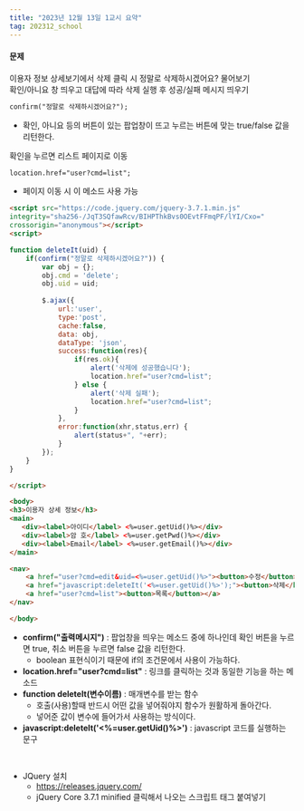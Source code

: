 ```yaml
---
title: "2023년 12월 13일 1교시 요약"
tag: 202312_school
---
```


#### 문제
이용자 정보 상세보기에서 삭제 클릭 시 정말로 삭제하시겠어요? 물어보기<br>
확인/아니요 창 띄우고 대답에 따라 삭제 실행 후 성공/실패 메시지 띄우기<br>

```html
confirm("정말로 삭제하시겠어요?");
```
- 확인, 아니요 등의 버튼이 있는 팝업창이 뜨고 누르는 버튼에 맞는 true/false 값을 리턴한다.

확인을 누르면 리스트 페이지로 이동 <br>

```html
location.href="user?cmd=list";
```
- 페이지 이동 시 이 메소드 사용 가능

```html
<script src="https://code.jquery.com/jquery-3.7.1.min.js" 
integrity="sha256-/JqT3SQfawRcv/BIHPThkBvs0OEvtFFmqPF/lYI/Cxo=" 
crossorigin="anonymous"></script>
<script>

function deleteIt(uid) {
	if(confirm("정말로 삭제하시겠어요?")) {
		var obj = {};
		obj.cmd = 'delete';
		obj.uid = uid;
		
		$.ajax({
			url:'user',
			type:'post',
			cache:false,
			data: obj,
			dataType: 'json',
			success:function(res){
				if(res.ok){
					alert('삭제에 성공했습니다');
					location.href="user?cmd=list";
				} else {
					alert('삭제 실패');
					location.href="user?cmd=list";
				}
			},
			error:function(xhr,status,err) {
				alert(status+", "+err);
			}
		});
	}
}

</script>

<body>
<h3>이용자 상세 정보</h3>
<main>
   <div><label>아이디</label> <%=user.getUid()%></div>
   <div><label>암 호</label> <%=user.getPwd()%></div>
   <div><label>Email</label> <%=user.getEmail()%></div>
</main>

<nav> 
	<a href="user?cmd=edit&uid=<%=user.getUid()%>"><button>수정</button></a>
	<a href="javascript:deleteIt('<%=user.getUid()%>');"><button>삭제</button></a>
	<a href="user?cmd=list"><button>목록</button></a>
</nav>

</body>
```

- **confirm("출력메시지")** : 팝업창을 띄우는 메소드 중에 하나인데 확인 버튼을 누르면 true, 취소 버튼을 누르면 false 값을 리턴한다.
  - boolean 표현식이기 때문에 if의 조건문에서 사용이 가능하다.
- **location.href="user?cmd=list"** : 링크를 클릭하는 것과 동일한 기능을 하는 메소드
- **function deleteIt(변수이름)** : 매개변수를 받는 함수
  - 호출(사용)할때 반드시 어떤 값을 넣어줘야지 함수가 원활하게 돌아간다.
  - 넣어준 값이 변수에 들어가서 사용하는 방식이다.
- **javascript:deleteIt('<%=user.getUid()%>')** : javascript 코드를 실행하는 문구

<br>

- JQuery 설치
  - https://releases.jquery.com/
  - jQuery Core 3.7.1 minified 클릭해서 나오는 스크립트 태그 붙여넣기